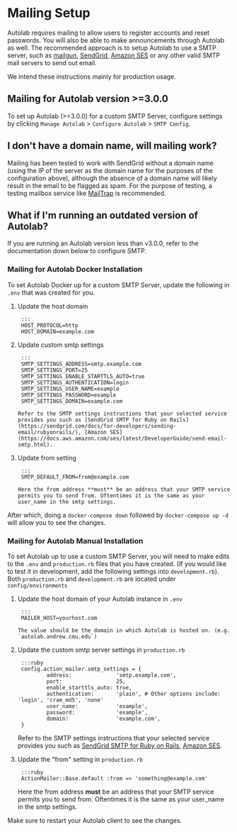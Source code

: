 # Mailing Setup

Autolab requires mailing to allow users to register accounts and reset passwords. You will also be able to make announcements through Autolab as well. The recommended approach is to setup Autolab to use a SMTP server, such as [mailgun](https://mailgun.com), [SendGrid](https://sendgrid.com), [Amazon SES](https://aws.amazon.com/ses/) or any other valid SMTP mail servers to send out email.

We intend these instructions mainly for production usage.

## Mailing for Autolab version >=3.0.0
To set up Autolab (>=3.0.0) for a custom SMTP Server, configure settings by clicking `Manage Autolab` > `Configure Autolab` > `SMTP Config`.

## I don't have a domain name, will mailing work?
Mailing has been tested to work with SendGrid without a domain name (using the IP of the server as the domain name for the purposes of the configuration above), although the absence of a domain name will likely result in the email to be flagged as spam. For the purpose of testing, a testing mailbox service like [MailTrap](https://mailtrap.io/) is recommended.

## What if I'm running an outdated version of Autolab?
If you are running an Autolab version less than v3.0.0, refer to the documentation down below to configure SMTP.

### Mailing for Autolab Docker Installation
To set Autolab Docker up for a custom SMTP Server, update the following in `.env` that was created for you.

1. Update the host domain

        :::
        HOST_PROTOCOL=http
        HOST_DOMAIN=example.com

2. Update custom smtp settings

        :::
        SMTP_SETTINGS_ADDRESS=smtp.example.com
        SMTP_SETTINGS_PORT=25
        SMTP_SETTINGS_ENABLE_STARTTLS_AUTO=true
        SMTP_SETTINGS_AUTHENTICATION=login
        SMTP_SETTINGS_USER_NAME=example
        SMTP_SETTINGS_PASSWORD=example
        SMTP_SETTINGS_DOMAIN=example.com

       Refer to the SMTP settings instructions that your selected service provides you such as [SendGrid SMTP for Ruby on Rails](https://sendgrid.com/docs/for-developers/sending-email/rubyonrails/), [Amazon SES](https://docs.aws.amazon.com/ses/latest/DeveloperGuide/send-email-smtp.html).

3. Update from setting

        :::
        SMTP_DEFAULT_FROM=from@example.com

       Here the from address **must** be an address that your SMTP service permits you to send from. Oftentimes it is the same as your user_name in the smtp settings.

After which, doing a `docker-compose down` followed by `docker-compose up -d` will allow you to see the changes.

### Mailing for Autolab Manual Installation
To set Autolab up to use a custom SMTP Server, you will need to make edits to the `.env` and `production.rb` files that you have created. (If you would like to test it in development, add the following settings into `development.rb`). Both `production.rb` and `development.rb` are located under `config/environments`

1. Update the host domain of your Autolab instance in `.env`

        :::
        MAILER_HOST=yourhost.com

       The value should be the domain in which Autolab is hosted on. (e.g. `autolab.andrew.cmu.edu`)

2. Update the custom smtp server settings in `production.rb`

        :::ruby
        config.action_mailer.smtp_settings = {
                address:              'smtp.example.com',
                port:                 25,
                enable_starttls_auto: true,
                authentication:       'plain', # Other options include: 'login', 'cram_md5', 'none'
                user_name:            'example',
                password:             'example',
                domain:               'example.com',
        }

   Refer to the SMTP settings instructions that your selected service provides you such as [SendGrid SMTP for Ruby on Rails](https://sendgrid.com/docs/for-developers/sending-email/rubyonrails/), [Amazon SES](https://docs.aws.amazon.com/ses/latest/DeveloperGuide/send-email-smtp.html).

3. Update the "from" setting in `production.rb`

        :::ruby
        ActionMailer::Base.default :from => 'something@example.com'

   Here the from address **must** be an address that your SMTP service permits you to send from. Oftentimes it is the same as your user_name in the smtp settings.

Make sure to restart your Autolab client to see the changes.
